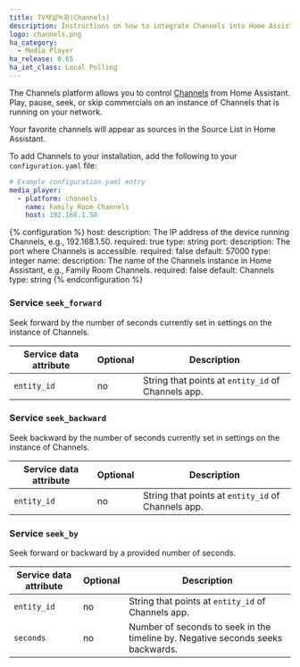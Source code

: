 ```yaml
---
title: TV채널녹화(Channels)
description: Instructions on how to integrate Channels into Home Assistant.
logo: channels.png
ha_category:
  - Media Player
ha_release: 0.65
ha_iot_class: Local Polling
---
```


The Channels platform allows you to control [Channels](https://getchannels.com/) from Home Assistant. Play, pause, seek, or skip commercials on an instance of Channels that is running on your network.

Your favorite channels will appear as sources in the Source List in Home Assistant.

To add Channels to your installation, add the following to your `configuration.yaml` file:

```yaml
# Example configuration.yaml entry
media_player:
  - platform: channels
    name: Family Room Channels
    host: 192.168.1.50
```

{% configuration %}
host:
  description: The IP address of the device running Channels, e.g., 192.168.1.50.
  required: true
  type: string
port:
  description: The port where Channels is accessible.
  required: false
  default: 57000
  type: integer
name:
  description: The name of the Channels instance in Home Assistant, e.g., Family Room Channels.
  required: false
  default: Channels
  type: string
{% endconfiguration %}

### Service `seek_forward`

Seek forward by the number of seconds currently set in settings on the instance of Channels.

| Service data attribute | Optional | Description |
| ---------------------- | -------- | ----------- |
| `entity_id` | no | String that points at `entity_id` of Channels app.


### Service `seek_backward`

Seek backward by the number of seconds currently set in settings on the instance of Channels.

| Service data attribute | Optional | Description |
| ---------------------- | -------- | ----------- |
| `entity_id` | no | String that points at `entity_id` of Channels app.

### Service `seek_by`

Seek forward or backward by a provided number of seconds.

| Service data attribute | Optional | Description |
| ---------------------- | -------- | ----------- |
| `entity_id` | no | String that points at `entity_id` of Channels app.
| `seconds` | no | Number of seconds to seek in the timeline by. Negative seconds seeks backwards.

